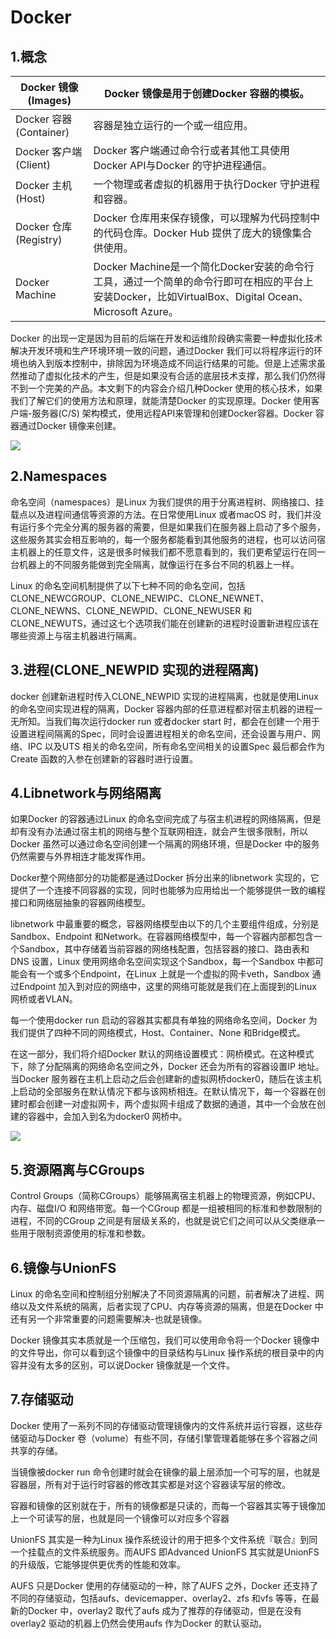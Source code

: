 # Docker

## 1.概念

| Docker 镜像(Images)    | Docker 镜像是用于创建Docker 容器的模板。                     |
| ---------------------- | ------------------------------------------------------------ |
| Docker 容器(Container) | 容器是独立运行的一个或一组应用。                             |
| Docker 客户端(Client)  | Docker 客户端通过命令行或者其他工具使用Docker API与Docker 的守护进程通信。 |
| Docker 主机(Host)      | 一个物理或者虚拟的机器用于执行Docker 守护进程和容器。        |
| Docker 仓库(Registry)  | Docker 仓库用来保存镜像，可以理解为代码控制中的代码仓库。Docker Hub 提供了庞大的镜像集合供使用。 |
| Docker Machine         | Docker Machine是一个简化Docker安装的命令行工具，通过一个简单的命令行即可在相应的平台上安装Docker，比如VirtualBox、Digital Ocean、Microsoft Azure。 |

Docker 的出现一定是因为目前的后端在开发和运维阶段确实需要一种虚拟化技术解决开发环境和生产环境环境一致的问题，通过Docker 我们可以将程序运行的环境也纳入到版本控制中，排除因为环境造成不同运行结果的可能。但是上述需求虽然推动了虚拟化技术的产生，但是如果没有合适的底层技术支撑，那么我们仍然得不到一个完美的产品。本文剩下的内容会介绍几种Docker 使用的核心技术，如果我们了解它们的使用方法和原理，就能清楚Docker 的实现原理。Docker 使用客户端-服务器(C/S) 架构模式，使用远程API来管理和创建Docker容器。Docker 容器通过Docker 镜像来创建。

![](D:\workspace\Java-Interview-Offer\images\docker001.png)

## 2.Namespaces

命名空间（namespaces）是Linux 为我们提供的用于分离进程树、网络接口、挂载点以及进程间通信等资源的方法。在日常使用Linux 或者macOS 时，我们并没有运行多个完全分离的服务器的需要，但是如果我们在服务器上启动了多个服务，这些服务其实会相互影响的，每一个服务都能看到其他服务的进程，也可以访问宿主机器上的任意文件，这是很多时候我们都不愿意看到的，我们更希望运行在同一台机器上的不同服务能做到完全隔离，就像运行在多台不同的机器上一样。

Linux 的命名空间机制提供了以下七种不同的命名空间，包括CLONE_NEWCGROUP、CLONE_NEWIPC、CLONE_NEWNET、CLONE_NEWNS、CLONE_NEWPID、CLONE_NEWUSER 和CLONE_NEWUTS，通过这七个选项我们能在创建新的进程时设置新进程应该在哪些资源上与宿主机器进行隔离。

## 3.进程(CLONE_NEWPID 实现的进程隔离)

docker 创建新进程时传入CLONE_NEWPID 实现的进程隔离，也就是使用Linux 的命名空间实现进程的隔离，Docker 容器内部的任意进程都对宿主机器的进程一无所知。当我们每次运行docker run 或者docker start 时，都会在创建一个用于设置进程间隔离的Spec，同时会设置进程相关的命名空间，还会设置与用户、网络、IPC 以及UTS 相关的命名空间，所有命名空间相关的设置Spec 最后都会作为Create 函数的入参在创建新的容器时进行设置。

## 4.Libnetwork与网络隔离

如果Docker 的容器通过Linux 的命名空间完成了与宿主机进程的网络隔离，但是却有没有办法通过宿主机的网络与整个互联网相连，就会产生很多限制，所以Docker 虽然可以通过命名空间创建一个隔离的网络环境，但是Docker 中的服务仍然需要与外界相连才能发挥作用。

Docker整个网络部分的功能都是通过Docker 拆分出来的libnetwork 实现的，它提供了一个连接不同容器的实现，同时也能够为应用给出一个能够提供一致的编程接口和网络层抽象的容器网络模型。

libnetwork 中最重要的概念，容器网络模型由以下的几个主要组件组成，分别是Sandbox、Endpoint 和Network。在容器网络模型中，每一个容器内部都包含一个Sandbox，其中存储着当前容器的网络栈配置，包括容器的接口、路由表和DNS 设置，Linux 使用网络命名空间实现这个Sandbox，每一个Sandbox 中都可能会有一个或多个Endpoint，在Linux 上就是一个虚拟的网卡veth，Sandbox 通过Endpoint 加入到对应的网络中，这里的网络可能就是我们在上面提到的Linux 网桥或者VLAN。

每一个使用docker run 启动的容器其实都具有单独的网络命名空间，Docker 为我们提供了四种不同的网络模式，Host、Container、None 和Bridge模式。

在这一部分，我们将介绍Docker 默认的网络设置模式：网桥模式。在这种模式下，除了分配隔离的网络命名空间之外，Docker 还会为所有的容器设置IP 地址。当Docker 服务器在主机上启动之后会创建新的虚拟网桥docker0，随后在该主机上启动的全部服务在默认情况下都与该网桥相连。在默认情况下，每一个容器在创建时都会创建一对虚拟网卡，两个虚拟网卡组成了数据的通道，其中一个会放在创建的容器中，会加入到名为docker0 网桥中。

![](D:\workspace\Java-Interview-Offer\images\docker002.png)

## 5.资源隔离与CGroups

Control Groups（简称CGroups）能够隔离宿主机器上的物理资源，例如CPU、内存、磁盘I/O 和网络带宽。每一个CGroup 都是一组被相同的标准和参数限制的进程，不同的CGroup 之间是有层级关系的，也就是说它们之间可以从父类继承一些用于限制资源使用的标准和参数。

## 6.镜像与UnionFS

Linux 的命名空间和控制组分别解决了不同资源隔离的问题，前者解决了进程、网络以及文件系统的隔离，后者实现了CPU、内存等资源的隔离，但是在Docker 中还有另一个非常重要的问题需要解决-也就是镜像。

Docker 镜像其实本质就是一个压缩包，我们可以使用命令将一个Docker 镜像中的文件导出，你可以看到这个镜像中的目录结构与Linux 操作系统的根目录中的内容并没有太多的区别，可以说Docker 镜像就是一个文件。

## 7.存储驱动

Docker 使用了一系列不同的存储驱动管理镜像内的文件系统并运行容器，这些存储驱动与Docker 卷（volume）有些不同，存储引擎管理着能够在多个容器之间共享的存储。

当镜像被docker run 命令创建时就会在镜像的最上层添加一个可写的层，也就是容器层，所有对于运行时容器的修改其实都是对这个容器读写层的修改。

容器和镜像的区别就在于，所有的镜像都是只读的，而每一个容器其实等于镜像加上一个可读写的层，也就是同一个镜像可以对应多个容器

UnionFS 其实是一种为Linux 操作系统设计的用于把多个文件系统『联合』到同一个挂载点的文件系统服务。而AUFS 即Advanced UnionFS 其实就是UnionFS 的升级版，它能够提供更优秀的性能和效率。

AUFS 只是Docker 使用的存储驱动的一种，除了AUFS 之外，Docker 还支持了不同的存储驱动，包括aufs、devicemapper、overlay2、zfs 和vfs 等等，在最新的Docker 中，overlay2 取代了aufs 成为了推荐的存储驱动，但是在没有overlay2 驱动的机器上仍然会使用aufs 作为Docker 的默认驱动。